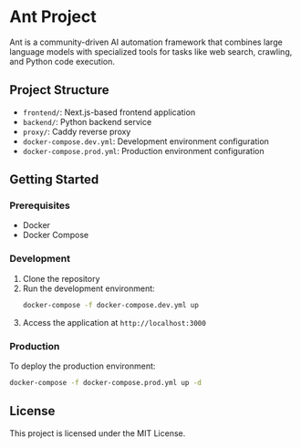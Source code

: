 # Ant Project

Ant is a community-driven AI automation framework that combines large language models with specialized tools for tasks like web search, crawling, and Python code execution.

## Project Structure

- `frontend/`: Next.js-based frontend application
- `backend/`: Python backend service
- `proxy/`: Caddy reverse proxy
- `docker-compose.dev.yml`: Development environment configuration
- `docker-compose.prod.yml`: Production environment configuration

## Getting Started

### Prerequisites

- Docker
- Docker Compose

### Development

1. Clone the repository
2. Run the development environment:
   ```bash
   docker-compose -f docker-compose.dev.yml up
   ```
3. Access the application at `http://localhost:3000`

### Production

To deploy the production environment:
```bash
docker-compose -f docker-compose.prod.yml up -d
```

## License

This project is licensed under the MIT License. 